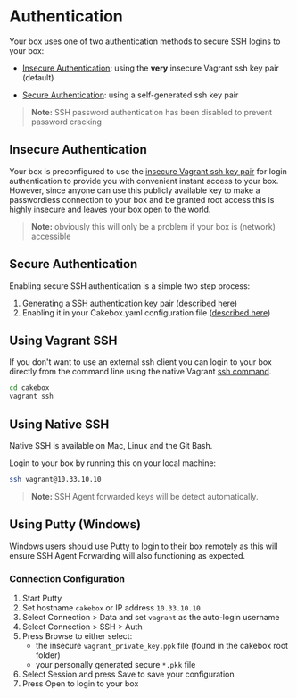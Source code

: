 # Authentication

Your box uses one of two authentication methods to secure SSH logins to your box:

+ [Insecure Authentication](#insecure-authentication): using the **very** insecure Vagrant ssh key pair (default)

+ [Secure Authentication](#secure-authentication): using a self-generated ssh key pair

> **Note:** SSH password authentication has been disabled to prevent password cracking

## Insecure Authentication

Your box is preconfigured to use the
[insecure Vagrant ssh key pair](https://github.com/mitchellh/vagrant/tree/master/keys)
for login authentication to provide you with convenient instant access to your
box. However, since anyone can use this publicly available key to make a
passwordless connection to your box and be granted root access this is highly
insecure and leaves your box open to the world.

> **Note:** obviously this will only be a problem if your box is (network)
> accessible

## Secure Authentication

Enabling secure SSH authentication is a simple two step process:

1. Generating a SSH authentication key pair ([described here](configuration/ssh-certificates/#creating-the-key-pair))
2. Enabling it in your Cakebox.yaml configuration file ([described here](configuration/cakebox-yml/#security))

## Using Vagrant SSH

If you don't want to use an external ssh client you can login to your box
directly from the command line using the native Vagrant
[ssh command](https://docs.vagrantup.com/v2/cli/ssh.html).

```bash
cd cakebox
vagrant ssh
```

## Using Native SSH

Native SSH is available on Mac, Linux and the Git Bash.

Login to your box by running this on your local machine:

```bash
ssh vagrant@10.33.10.10
```

> **Note:** SSH Agent forwarded keys will be detect automatically.

## Using Putty (Windows)

Windows users should use Putty to login to their box remotely as this
will ensure SSH Agent Forwarding will also functioning as expected.

### Connection Configuration

1. Start Putty
2. Set hostname ``cakebox`` or IP address ``10.33.10.10``
3. Select Connection > Data and set ``vagrant`` as the auto-login username
4. Select Connection > SSH > Auth
5. Press Browse to either select:
    - the insecure ``vagrant_private_key.ppk`` file (found in the cakebox root
folder)
    - your personally generated secure ``*.pkk`` file
6. Select Session and press Save to save your configuration
7. Press Open to login to your box
